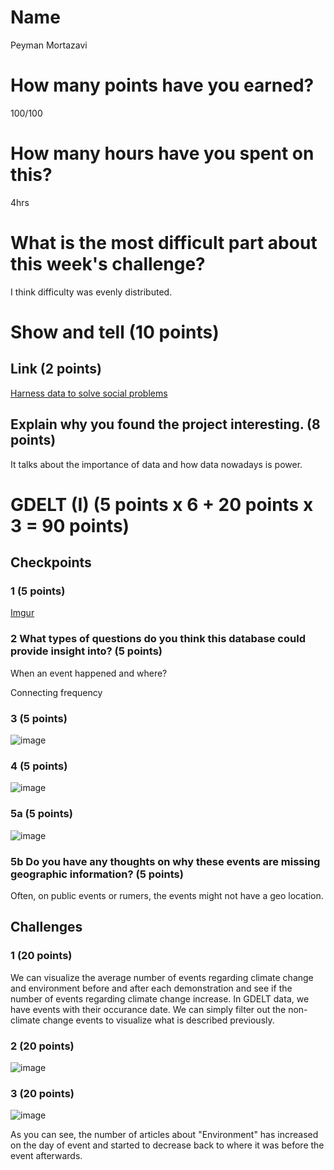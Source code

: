 # Name

Peyman Mortazavi

# How many points have you earned?

100/100

# How many hours have you spent on this?

4hrs

# What is the most difficult part about this week's challenge?

I think difficulty was evenly distributed.

# Show and tell (10 points)

## Link (2 points)

[Harness data to solve social problems](http://www.builtinchicago.org/blog/uchicago-fellows-harness-data-solve-social-problems)

## Explain why you found the project interesting. (8 points)

It talks about the importance of data and how data nowadays is power.

# GDELT (I) (5 points x 6 + 20 points x 3 = 90 points)

## Checkpoints

### 1 (5 points)

[Imgur](http://i.imgur.com/EYcOkJf.jpg)

### 2 What types of questions do you think this database could provide insight into? (5 points)

When an event happened and where?

Connecting frequency

### 3 (5 points)

![image](https://dl.dropboxusercontent.com/u/44502811/Big%20Data%20ScreenShots/Week%207/chk3.png)

### 4 (5 points)

![image](https://dl.dropboxusercontent.com/u/44502811/Big%20Data%20ScreenShots/Week%207/chk4.png)

### 5a (5 points)

![image](https://dl.dropboxusercontent.com/u/44502811/Big%20Data%20ScreenShots/Week%207/chk5.png)

### 5b Do you have any thoughts on why these events are missing geographic information? (5 points)

Often, on public events or rumers, the events might not have a geo location.

## Challenges

### 1 (20 points)
We can visualize the average number of events regarding climate change and environment before and after each demonstration and see if the number of events regarding climate change increase. In GDELT data, we have events with their occurance date. We can simply filter out the non-climate change events to visualize what is described previously.

### 2 (20 points)

![image](https://dl.dropboxusercontent.com/u/44502811/Big%20Data%20ScreenShots/Week%207/chl2.png)

### 3 (20 points)

![image](https://dl.dropboxusercontent.com/u/44502811/Big%20Data%20ScreenShots/Week%207/chl3.png)

As you can see, the number of articles about "Environment" has increased on the day of event and started to decrease back to where it was before the event afterwards.
